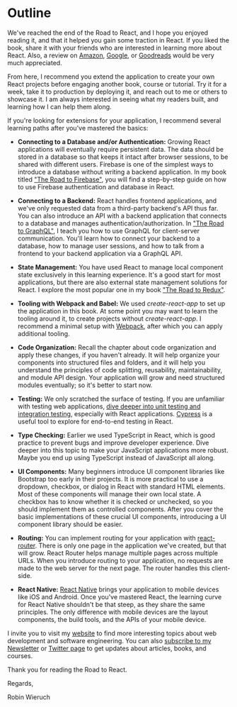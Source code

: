 # Outline

We've reached the end of the Road to React, and I hope you enjoyed reading it, and that it helped you gain some traction in React. If you liked the book, share it with your friends who are interested in learning more about React. Also, a review on [Amazon](https://amzn.to/2JHlP42), [Google](https://books.google.de/books/about?id=RRLmDwAAQBAJ), or [Goodreads](https://www.goodreads.com/book/show/37503118-the-road-to-learn-react) would be very much appreciated.

From here, I recommend you extend the application to create your own React projects before engaging another book, course or tutorial. Try it for a week, take it to production by deploying it, and reach out to me or others to showcase it. I am always interested in seeing what my readers built, and learning how I can help them along.

If you're looking for extensions for your application, I recommend several learning paths after you've mastered the basics:

* **Connecting to a Database and/or Authentication:** Growing React applications will eventually require persistent data. The data should be stored in a database so that keeps it intact after browser sessions, to be shared with different users. Firebase is one of the simplest ways to introduce a database without writing a backend application. In my book titled ["The Road to Firebase"](https://www.roadtofirebase.com/), you will find a step-by-step guide on how to use Firebase authentication and database in React.

* **Connecting to a Backend:** React handles frontend applications, and we've only requested data from a third-party backend's API thus far. You can also introduce an API with a backend application that connects to a database and manages authentication/authorization. In  ["The Road to GraphQL"](https://www.roadtographql.com/), I teach you how to use GraphQL for client-server communication. You'll learn how to connect your backend to a database, how to manage user sessions, and how to talk from a frontend to your backend application via a GraphQL API.

* **State Management:** You have used React to manage local component state exclusively in this learning experience. It's a good start for most applications, but there are also external state management solutions for React. I explore the most popular one in my book ["The Road to Redux"](https://www.roadtoredux.com/).

* **Tooling with Webpack and Babel:** We used *create-react-app* to set up the application in this book. At some point you may want to learn the tooling around it, to create projects without *create-react-app*. I recommend a minimal setup with [Webpack](https://www.robinwieruch.de/minimal-react-webpack-babel-setup/), after which you can apply additional tooling.

* **Code Organization:** Recall the chapter about code organization and apply these changes, if you haven't already. It will help organize your components into structured files and folders, and it will help you understand the principles of code splitting, reusability, maintainability, and module API design. Your application will grow and need structured modules eventually; so it's better to start now.

* **Testing:** We only scratched the surface of testing. If you are unfamiliar with testing web applications, [dive deeper into unit testing and integration testing](https://www.robinwieruch.de/react-testing-tutorial), especially with React applications. [Cypress](https://www.robinwieruch.de/react-testing-cypress) is a useful tool to explore for end-to-end testing in React.

* **Type Checking:** Earlier we used TypeScript in React, which is good practice to prevent bugs and improve developer experience. Dive deeper into this topic to make your JavaScript applications more robust. Maybe you end up using TypeScript instead of JavaScript all along.

* **UI Components:** Many beginners introduce UI component libraries like Bootstrap too early in their projects. It is more practical to use a dropdown, checkbox, or dialog in React with standard HTML elements. Most of these components will manage their own local state. A checkbox has to know whether it is checked or unchecked, so you should implement them as controlled components. After you cover the basic implementations of these crucial UI components, introducing a UI component library should be easier.

* **Routing:** You can implement routing for your application with [react-router](https://github.com/ReactTraining/react-router). There is only one page in the application we've created, but that will grow. React Router helps manage multiple pages across multiple URLs. When you introduce routing to your application, no requests are made to the web server for the next page. The router handles this client-side.

* **React Native:** [React Native](https://facebook.github.io/react-native/) brings your application to mobile devices like iOS and Android. Once you've mastered React, the learning curve for React Native shouldn't be that steep, as they share the same principles. The only difference with mobile devices are the layout components, the build tools, and the APIs of your mobile device.

I invite you to visit my [website](https://www.robinwieruch.de) to find more interesting topics about web development and software engineering. You can also [subscribe to my Newsletter](https://www.getrevue.co/profile/rwieruch) or [Twitter page](https://twitter.com/rwieruch) to get updates about articles, books, and courses.

Thank you for reading the Road to React.

Regards,

Robin Wieruch